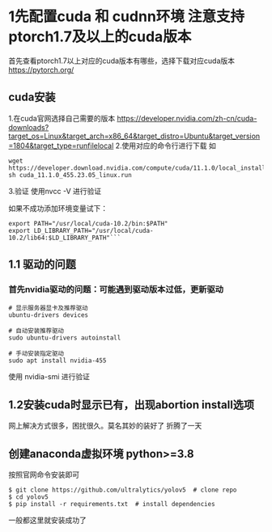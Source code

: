 # 1先配置cuda 和 cudnn环境 注意支持ptorch1.7及以上的cuda版本
首先查看ptorch1.7以上对应的cuda版本有哪些，选择下载对应cuda版本
https://pytorch.org/
## cuda安装
1.在cuda官网选择自己需要的版本
https://developer.nvidia.com/zh-cn/cuda-downloads?target_os=Linux&target_arch=x86_64&target_distro=Ubuntu&target_version=1804&target_type=runfilelocal
2.使用对应的命令行进行下载
如
```
wget https://developer.download.nvidia.com/compute/cuda/11.1.0/local_installers/cuda_11.1.0_455.23.05_linux.runsudo 
sh cuda_11.1.0_455.23.05_linux.run
```
3.验证 使用nvcc -V 进行验证

如果不成功添加环境变量试下：
```
export PATH="/usr/local/cuda-10.2/bin:$PATH"
export LD_LIBRARY_PATH="/usr/local/cuda-10.2/lib64:$LD_LIBRARY_PATH"```
```
## 1.1 驱动的问题
### 首先nvidia驱动的问题：可能遇到驱动版本过低，更新驱动
```
# 显示服务器显卡及推荐驱动 
ubuntu-drivers devices

# 自动安装推荐驱动
sudo ubuntu-drivers autoinstall

# 手动安装指定驱动 
sudo apt install nvidia-455
```
使用  nvidia-smi  进行验证
## 1.2安装cuda时显示已有，出现abortion install选项
网上解决方式很多，困扰很久。莫名其妙的装好了  折腾了一天

## 创建anaconda虚拟环境  python>=3.8
按照官网命令安装即可
```
$ git clone https://github.com/ultralytics/yolov5  # clone repo
$ cd yolov5
$ pip install -r requirements.txt  # install dependencies
```
一般都这里就安装成功了
